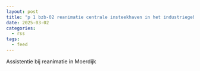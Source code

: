 ```yaml
---
layout: post
title: "p 1 bzb-02 reanimatie centrale insteekhaven in het industriegeb r moerdijk 201133"
date: 2025-03-02
categories: 
  - rss
tags: 
  - feed
---
```


Assistentie bij reanimatie in Moerdijk

